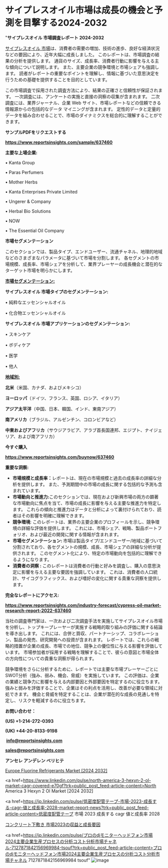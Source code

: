 # サイプレスオイル市場は成長の機会と予測を目撃する2024-2032

"<strong>サイプレスオイル 市場調査レポート 2024-2032</strong>

<a href=https://www.reportsinsights.com/sample/637460>サイプレスオイル 市場</a>は、消費者の需要の増加、技術の進歩、良好な経済状況などの要因により、近年大幅に成長しました。 このレポートは、市場調査の結果の分析を提供します。 通貨のサイズ、成長率、消費者行動に影響を与える主な傾向について説明します。 また、主要企業の競争環境と市場シェアも強調します。 読者がレポートの重要なポイントを理解し、情報に基づいた意思決定を行うための基礎を提供することを目的としています。

この市場調査で採用された調査方法により、結果の正確さと信頼性が保証されます。 一次調査には、アンケートの実施と直接の洞察の収集が含まれます。 二次調査には、業界ジャーナル、企業 Web サイト、市場レポートなどの信頼できる情報源からの包括的なデータ マイニングが含まれます。 定性的データと定量的データを組み合わせることで、市場のダイナミクスを総合的に理解することができます。

<strong><b>サンプルPDFをリクエストする</b></strong>

<a href=https://www.reportsinsights.com/sample/637460><strong><u>https://www.reportsinsights.com/sample/637460</u></strong></a>

<strong>主要な上場企業:</strong>

• Kanta Group

• Paras Perfumers

• Mother Herbs

• Kanta Enterprises Private Limited

• Ungerer & Company

• Herbal Bio Solutions

• NOW

• The Essential Oil Company

<strong>市場セグメンテーション</strong>

このセクションでは、製品タイプ、エンドユーザー、流通チャネル、地理的地域などのさまざまなパラメータに基づいて市場を分割します。 各セグメントの市場規模、成長率、市場シェアを分析して、業界プレーヤーの成長機会と潜在的なターゲット市場を明らかにします。

<strong><u>市場セグメンテーション</u></strong><strong><u>:</u></strong>

<strong>サイプレスオイル 市場タイプのセグメンテーション:</strong>

• 純粋なエッセンシャルオイル

• 化合物エッセンシャルオイル

<strong>サイプレスオイル 市場アプリケーションのセグメンテーション:</strong>

• スキンケア

• ボディケア

• 医学

• 他人

<strong><u>地域別</u></strong><strong><u>:</u></strong>

<strong>北米</strong>（米国、カナダ、およびメキシコ）

<strong>ヨーロッパ</strong>（ドイツ、フランス、英国、ロシア、イタリア）

<strong>アジア太平洋</strong>（中国、日本、韓国、インド、東南アジア）

<strong>南アメリカ</strong>（ブラジル、アルゼンチン、コロンビアなど）

<strong>中東およびアフリカ</strong>（サウジアラビア、アラブ首長国連邦、エジプト、ナイジェリア、および南アフリカ）

<strong>今すぐ購入</strong>

<a href=https://www.reportsinsights.com/buynow/637460><strong><u>https://www.reportsinsights.com/buynow/637460</u></strong></a>

<strong>重要な洞察:</strong>
<ul>
  <li><strong>市場規模と成長率：</strong>レポートは、現在の市場規模と過去の成長率の詳細な分析を提供します。 また、予測期間中の市場の成長に関する包括的な予測も含まれています。</li>
  <li><strong>市場動向と推進力:</strong>このセクションでは、現在および新興市場の両方の顕著な市場動向に焦点を当て、市場の成長に影響を与える主要な推進力を特定します。 これらの傾向と推進力はデータと分析によって裏付けられており、読者はその影響を明確に理解できます。</li>
  <li><strong>競争環境</strong>: このレポートは、業界の主要企業のプロフィールを示し、競争環境の詳細な評価を提供します。 これには、市場シェア、戦略、製品ポートフォリオ、および最近の開発に関する情報が含まれます。</li>
  <li><strong>市場セグメンテーション: </strong>市場は製品タイプ/エンドユーザー/地域に基づいて分割されており、各セグメントの規模、成長、市場シェアの詳細な分析が提供されます。 このセグメント化により、特定の市場動向を包括的に理解できるようになります。</li>
  <li><strong>消費者の洞察 : </strong>このレポートは消費者の行動と好みを調査し、購入の意思決定に影響を与える主要な要因を強調しています。 これは、消費者の人口統計、サイコグラフィックス、および嗜好の変化に関する貴重な洞察を提供します。</li>
</ul>
<strong>完全なレポートにアクセス:</strong>

<a href=https://www.reportsinsights.com/industry-forecast/cypress-oil-market-research-report-2022-637460><strong><u><b>https://www.reportsinsights.com/industry-forecast/cypress-oil-market-research-report-2022-637460</b></u></strong></a>

当社の調査専門家は、一次および二次調査手法を実施してサイプレスオイル市場を分析し、トップキープレーヤーが実施する戦略的取り組みの評価に関する結論を導き出します。 これには、合併と買収、パートナーシップ、コラボレーション、製品の発売、研究開発への投資が含まれます。 レポートでは、これらの戦略的措置が企業の成長、市場での地位、競争上の優位性に与える影響を評価しています。 市場参加者が採用する戦略を理解することで、彼らの意図と市場全体の方向性についての貴重な洞察が得られます。

競争環境をさらに分析するために、レポートでは主要な市場プレーヤーごとにSWOT分析（強み、弱み、機会、脅威）を実施しています。 この評価は、企業の業績と競争力に影響を与える内部要因と外部要因を特定するのに役立ちます。 強みと弱みを評価することで、企業はその利点を活用し、改善が必要な領域に対処できます。 機会と脅威を特定することは、企業が潜在的な成長の見通しを特定し、リスクを軽減するのに役立ちます。

<strong>お問い合わせ：</strong>

<strong>(US) +1-214-272-0393</strong>

<strong>(UK) +44-20-8133-9198</strong>

<strong> </strong><a href=info@reportsinsights.com><strong><u>info@reportsinsights.com</u></strong></a>

<a href=sales@reportsinsights.com><strong><u>sales@reportsinsights.com</u></strong></a>

<strong>アンセレ アンデレン ベリヒテ</strong>

<a href=https://www.linkedin.com/pulse/europe-fluorine-refrigerants-markets-emerging-trends-ertfe/>Europe Fluorine Refrigerants Market [2024 2032]</a>

<a href=https://www.linkedin.com/pulse/north-america-3-hexyn-2-ol-market-cagr-covered-e70gf?trk=public_post_feed-article-content>North America 3 Hexyn 2 Ol Market [2024 2032]</a>

<a href=https://jp.linkedin.com/pulse/低密度配管テープ-市場-2023-成長する-cagr-値と成長率-2028-market-report-news?trk=public_post_feed-article-content>低密度配管テープ 市場 2023 成長する cagr 値と成長率 2028</a>

<a href=https://www.linkedin.com/pulse/コンクリート下敷き-市場2023の収益と成長要因-reportsinsights-pvt-ltd/>コンクリート下敷き 市場2023の収益と成長要因</a>

<a href=https://jp.linkedin.com/pulse/プロのdjモニターヘッドフォン市場2024主要企業生産プロセスの分析コスト分析市場チャネル-7127871842156969984-tsouf?trk=public_post_feed-article-content>プロのdjモニターヘッドフォン市場2024主要企業生産プロセスの分析コスト分析市場チャネル 7127871842156969984 tsouf</a>"
![image](https://github.com/gayatrid12/RIResearch/assets/158473851/6946f1f8-e5ad-4d13-babb-c1d276878680)
